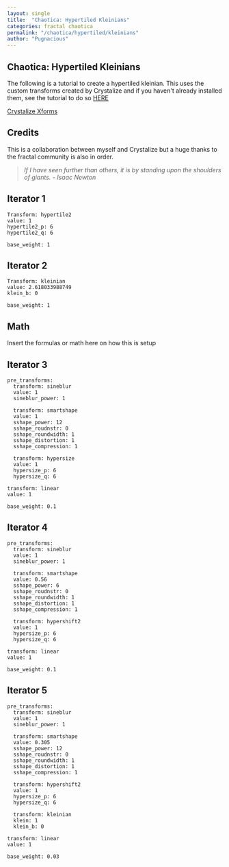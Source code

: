```yaml
---
layout: single
title:  "Chaotica: Hypertiled Kleinians"
categories: fractal chaotica
permalink: "/chaotica/hypertiled/kleinians"
author: "Pugnacious"
---
```


## Chaotica: Hypertiled Kleinians

The following is a tutorial to create a hypertiled kleinian.  This uses the custom transforms created by Crystalize and if you haven't already installed them, see the tutorial to do so [HERE][crystalize]

[Crystalize Xforms][crystalize]

## Credits

This is a collaboration between myself and Crystalize but a huge thanks to the fractal community is also in order.

> *If I have seen further than others, it is by standing upon the shoulders of giants.  - Isaac Newton*

## Iterator 1

    Transform: hypertile2
    value: 1
    hypertile2_p: 6
    hypertile2_q: 6

    base_weight: 1

## Iterator 2

    Transform: kleinian
    value: 2.618033988749
    klein_b: 0

    base_weight: 1

## Math

Insert the formulas or math here on how this is setup

## Iterator 3

    pre_transforms:
      transform: sineblur
      value: 1
      sineblur_power: 1

      transform: smartshape
      value: 1
      sshape_power: 12
      sshape_roudnstr: 0
      sshape_roundwidth: 1
      sshape_distortion: 1
      sshape_compression: 1

      transform: hypersize
      value: 1
      hypersize_p: 6
      hypersize_q: 6

    transform: linear
    value: 1

    base_weight: 0.1

## Iterator 4

    pre_transforms:
      transform: sineblur
      value: 1
      sineblur_power: 1

      transform: smartshape
      value: 0.56
      sshape_power: 6
      sshape_roudnstr: 0
      sshape_roundwidth: 1
      sshape_distortion: 1
      sshape_compression: 1

      transform: hypershift2
      value: 1
      hypersize_p: 6
      hypersize_q: 6

    transform: linear
    value: 1

    base_weight: 0.1

## Iterator 5

    pre_transforms:
      transform: sineblur
      value: 1
      sineblur_power: 1

      transform: smartshape
      value: 0.305
      sshape_power: 12
      sshape_roudnstr: 0
      sshape_roundwidth: 1
      sshape_distortion: 1
      sshape_compression: 1

      transform: hypershift2
      value: 1
      hypersize_p: 6
      hypersize_q: 6

      transform: kleinian
      klein: 1
      klein_b: 0

    transform: linear
    value: 1

    base_weight: 0.03    


[crystalize]: https://blog.pugnacious.site/chaotica/crystalize/xforms
